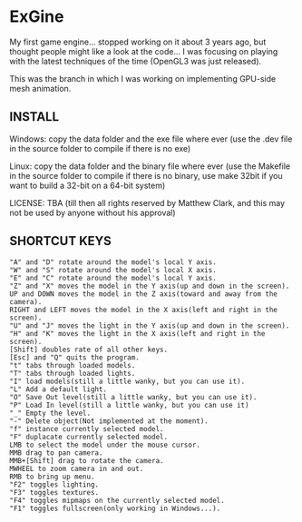 ExGine
======

My first game engine... stopped working on it about 3 years ago, but
thought people might like a look at the code... I was focusing on
playing with the latest techniques of the time (OpenGL3 was just
released).

This was the branch in which I was working on implementing GPU-side mesh animation.

INSTALL
----------------------------------
Windows:
copy the data folder and the exe file where ever (use the .dev file in the source folder to compile if there is no exe)

Linux:
copy the data folder and the binary file where ever (use the Makefile in the source folder to compile if there is no binary, use make 32bit if you want to build a 32-bit on a 64-bit system)



LICENSE: TBA (till then all rights reserved by Matthew Clark, and this may not be used by anyone without his approval)



SHORTCUT KEYS
------------------------------------
	"A" and "D" rotate around the model's local Y axis.
	"W" and "S" rotate around the model's local X axis.
	"E" and "C" rotate around the model's local Y axis.
	"Z" and "X" moves the model in the Y axis(up and down in the screen).
	UP and DOWN moves the model in the Z axis(toward and away from the camera).
	RIGHT and LEFT moves the model in the X axis(left and right in the screen).
	"U" and "J" moves the light in the Y axis(up and down in the screen).
	"H" and "K" moves the light in the X axis(left and right in the screen).
	[Shift] doubles rate of all other keys.
	[Esc] and "Q" quits the program.
	"t" tabs through loaded models.
	"T" tabs through loaded lights.
	"I" load models(still a little wanky, but you can use it).
	"L" Add a default light.
	"O" Save Out level(still a little wanky, but you can use it).
	"P" Load In level(still a little wanky, but you can use it)
	"_" Empty the level.
	"-" Delete object(Not implemented at the moment).
	"f" instance currently selected model.
	"F" duplacate currently selected model.
	LMB to select the model under the mouse cursor.
	MMB drag to pan camera.
	MMB+[Shift] drag to rotate the camera.
	MWHEEL to zoom camera in and out.
	RMB to bring up menu.
	"F2" toggles lighting.
	"F3" toggles textures.
	"F4" toggles mipmaps on the currently selected model.
	"F1" toggles fullscreen(only working in Windows...).
